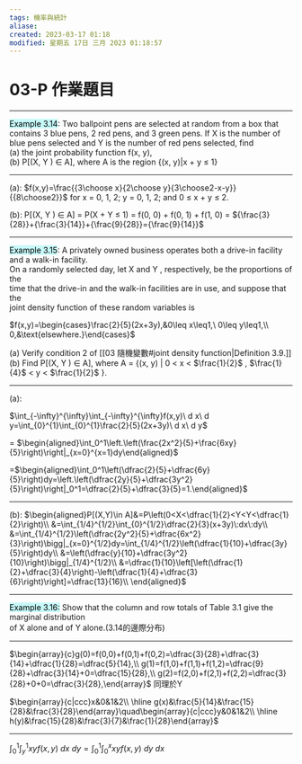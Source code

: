 ```yaml
---
tags: 機率與統計
aliase: 
created: 2023-03-17 01:18
modified: 星期五 17日 三月 2023 01:18:57
---
```


# 03-P 作業題目
---
<mark style="background: #ABF7F7A6;">Example 3.14</mark>: 
Two ballpoint pens are selected at random from a box that contains 3 blue pens,  2 red pens, and 3 green pens. If X is the number of blue pens selected and Y is the number of red pens selected, find  
(a) the joint probability function f(x, y),  
(b) P[(X, Y ) ∈ A], where A is the region {(x, y)|x + y ≤ 1}

---
(a): $f(x,y)=\frac{{3\choose x}{2\choose y}{3\choose2-x-y}}{{8\choose2}}$ for x = 0, 1, 2; y = 0, 1, 2; and 0 ≤ x + y ≤ 2.

(b): P[(X, Y ) ∈ A] = P(X + Y ≤ 1) = f(0, 0) + f(0, 1) + f(1, 0) 
= ${\frac{3}{28}}+{\frac{3}{14}}+{\frac{9}{28}}={\frac{9}{14}}$


---
<mark style="background: #ABF7F7A6;">Example 3.15</mark>: A privately owned business operates both a drive-in facility and a walk-in facility.  
On a randomly selected day, let X and Y , respectively, be the proportions of the  
time that the drive-in and the walk-in facilities are in use, and suppose that the  
joint density function of these random variables is

$f(x,y)=\begin{cases}\frac{2}{5}(2x+3y),&0\leq x\leq1,\ 0\leq y\leq1,\\ 0,&\text{elsewhere.}\end{cases}$

(a) Verify condition 2 of [[03 隨機變數#joint density function|Definition 3.9.]]  
(b) Find P[(X, Y ) ∈ A], where A = {(x, y) | 0 < x < $\frac{1}{2}$ , $\frac{1}{4}$ < y < $\frac{1}{2}$ }.

---
(a):

$\int_{-\infty}^{\infty}\int_{-\infty}^{\infty}f(x,y)\ d x\ d y=\int_{0}^{1}\int_{0}^{1}\frac{2}{5}(2x+3y)\ d x\ d y$

= $\begin{aligned}\int_0^1\left.\left(\frac{2x^2}{5}+\frac{6xy}{5}\right)\right|_{x=0}^{x=1}dy\end{aligned}$

=$\begin{aligned}\int_0^1\left(\dfrac{2}{5}+\dfrac{6y}{5}\right)dy=\left.\left(\dfrac{2y}{5}+\dfrac{3y^2}{5}\right)\right|_0^1=\dfrac{2}{5}+\dfrac{3}{5}=1.\end{aligned}$

---
(b):
$\begin{aligned}P[(X,Y)\in A]&=P\left(0<X<\dfrac{1}{2}<Y<Y<\dfrac{1}{2}\right)\\ &=\int_{1/4}^{1/2}\int_{0}^{1/2}\dfrac{2}{3}(x+3y)\:dx\:dy\\ &=\int_{1/4}^{1/2}\left(\dfrac{2y^2}{5}+\dfrac{6x^2}{3}\right)\bigg|_{x=0}^{1/2}dy=\int_{1/4}^{1/2}\left(\dfrac{1}{10}+\dfrac{3y}{5}\right)dy\\ &=\left(\dfrac{y}{10}+\dfrac{3y^2}{10}\right)\bigg|_{1/4}^{1/2}\\ &=\dfrac{1}{10}\left[\left(\dfrac{1}{2}+\dfrac{3}{4}\right)-\left(\dfrac{1}{4}+\dfrac{3}{6}\right)\right]=\dfrac{13}{16}\\ \end{aligned}$

---
<mark style="background: #ABF7F7A6;">Example 3.16:</mark> Show that the column and row totals of Table 3.1 give the marginal distribution  
of X alone and of Y alone.(3.14的邊際分布)

---

$\begin{array}{c}g(0)=f(0,0)+f(0,1)+f(0,2)=\dfrac{3}{28}+\dfrac{3}{14}+\dfrac{1}{28}=\dfrac{5}{14},\\ g(1)=f(1,0)+f(1,1)+f(1,2)=\dfrac{9}{28}+\dfrac{3}{14}+0=\dfrac{15}{28},\\ g(2)=f(2,0)+f(2,1)+f(2,2)=\dfrac{3}{28}+0+0=\dfrac{3}{28},\end{array}$
同理於Y

$\begin{array}{c|ccc}x&0&1&2\\ \hline g(x)&\frac{5}{14}&\frac{15}{28}&\frac{3}{28}\end{array}\quad\begin{array}{c|ccc}y&0&1&2\\ \hline h(y)&\frac{15}{28}&\frac{3}{7}&\frac{1}{28}\end{array}$

---


$\int_{0}^{1}\int_{y}^{1}xyf(x,y)\ d x\ d y=\int_{0}^{1}\int_{0}^{x}xyf(x,y)\ d y\ d x$